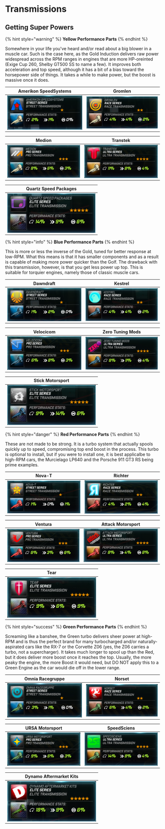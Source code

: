 # Transmissions

## Getting Super Powers

{% hint style="warning" %}
**Yellow Performance Parts**
{% endhint %}

Somewhere in your life you've heard and/or read about a big blower in a muscle car. Such is the case here, as the Gold Induction delivers raw power widespread across the RPM ranges in engines that are more HP-oreinted \(Exige Cup 260, Shelby GT500 SS to name a few\). It improves both acceleration and top speed, although it has a bit of a bias toward the horsepower side of things. It takes a while to make power, but the boost is massive once it does.

| Amerikon SpeedSystems | Gromlen |
| :---: | :---: |
| ![](../../.gitbook/assets/amerikon_transmission.png) | ![](../../.gitbook/assets/gromlen_transmission.png) |

| Medion | Transtek |
| :---: | :---: |
| ![](../../.gitbook/assets/medion_transmission.png) | ![](../../.gitbook/assets/transtek_transmission.png) |

| Quartz Speed Packages |
| :---: |
| ![](../../.gitbook/assets/elitebeigetransmission.png) |

{% hint style="info" %}
**Blue Performance Parts**
{% endhint %}

This is more or less the inverse of the Gold, tuned for better response at low-RPM. What this means is that it has smaller components and as a result is capable of making more power quicker than the Golf. The drawback with this transmission, however, is that you get less power up top. This is suitable for torquier engines, namely those of classic muscle cars.

| Dawndraft | Kestrel |
| :---: | :---: |
| ![](../../.gitbook/assets/dawndraft_transmission.png) | ![](../../.gitbook/assets/kestrel_transmission.png) |

| Velocicom | Zero Tuning Mods |
| :---: | :---: |
| ![](../../.gitbook/assets/velocicom_transmission.png) | ![](../../.gitbook/assets/zero_transmission.png) |

| Stick Motorsport |
| :---: |
| ![](../../.gitbook/assets/elitebluetransmission.png) |

{% hint style="danger" %}
**Red Performance Parts**
{% endhint %}

These are not made to be strong. It is a turbo system that actually spools quickly up to speed, compromising top end boost in the process. This turbo is optional to install, but if you were to install one, it is best applicalbe to high-RPM cars, the Murcielago LP640 and the Porsche 911 GT3 RS being prime examples.

| Nova-T | Richter |
| :---: | :---: |
| ![](../../.gitbook/assets/nova-t_transmission.png) | ![](../../.gitbook/assets/richter_transmission.png) |

| Ventura | Attack Motorsport |
| :---: | :---: |
| ![](../../.gitbook/assets/ventura_transmission.png) | ![](../../.gitbook/assets/attack_transmission.png) |

| Tear |
| :---: |
| ![](../../.gitbook/assets/eliteredtransmission.png) |

{% hint style="success" %}
**Green Performance Parts**
{% endhint %}

Screaming like a banshee, the Green turbo delivers sheer power at high-RPM and is thus the perfect brand for many turbocharged and/or naturally-aspirated cars like the RX-7 or the Corvette Z06 \(yes, the Z06 carries a turbo, not a supercharger\). It takes much longer to spool up than the Red, but it does deliver more boost once it reaches the top. Usually, the more peaky the engine, the more Boost it would need, but DO NOT apply this to a Green Engine as the car would die off in the lower range.

| Omnia Racegruppe | Norset |
| :---: | :---: |
| ![](../../.gitbook/assets/omnia_transmission.png) | ![](../../.gitbook/assets/norset_transmission.png) |

| URSA Motorsport | SpeedSciens |
| :---: | :---: |
| ![](../../.gitbook/assets/ursa_transmission.png) | ![](../../.gitbook/assets/speedsciens_transmission.png) |

| Dynamo Aftermarket Kits |
| :---: |
| ![](../../.gitbook/assets/elitegreentransmission.png) |

